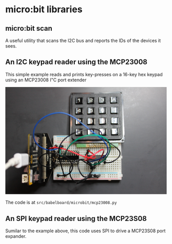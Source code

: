 # micro:bit libraries

## micro:bit scan

A useful utility that scans the I2C bus and reports the IDs of the devices it sees.

## An I2C keypad reader using the MCP23008

This simple example reads and prints key-presses on a 16-key hex keypad using an MCP23008 I"C port extender

![Keypad on the breadboard](../images/mb-mcp23008-keypad.jpg)

The code is at `src/babelboard/microbit/mcp23008.py`

## An SPI keypad reader using the MCP23S08

Sumilar to the example above, this code uses SPI to drive a MCP23S08 port expander.

